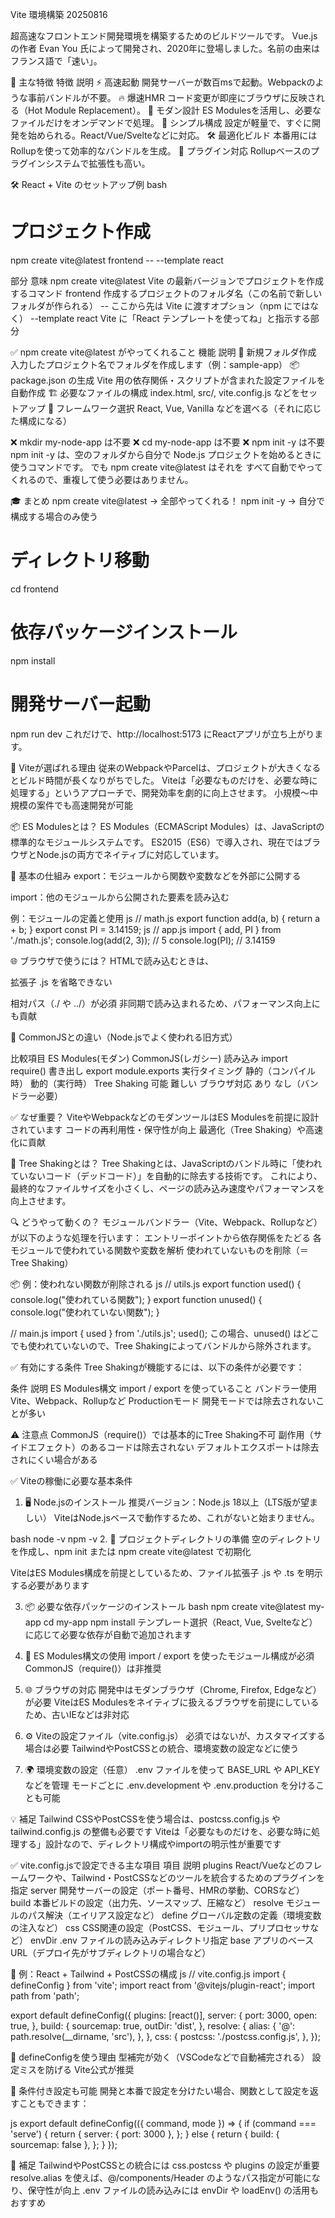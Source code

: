 Vite 環境構築 20250816

超高速なフロントエンド開発環境を構築するためのビルドツールです。
Vue.jsの作者 Evan You 氏によって開発され、2020年に登場しました。名前の由来はフランス語で「速い」。

🔧 主な特徴
特徴	説明
⚡ 高速起動	       開発サーバーが数百msで起動。Webpackのような事前バンドルが不要。
🔥 爆速HMR	        コード変更が即座にブラウザに反映される（Hot Module Replacement）。
🧠 モダン設計	    ES Modulesを活用し、必要なファイルだけをオンデマンドで処理。
🧼 シンプル構成	    設定が軽量で、すぐに開発を始められる。React/Vue/Svelteなどに対応。
🛠️ 最適化ビルド	 本番用にはRollupを使って効率的なバンドルを生成。
🔌 プラグイン対応	 Rollupベースのプラグインシステムで拡張性も高い。

🛠️ React + Vite のセットアップ例
bash
# プロジェクト作成
npm create vite@latest frontend -- --template react

部分	                          意味
npm create vite@latest	    Vite の最新バージョンでプロジェクトを作成するコマンド
frontend	                  作成するプロジェクトのフォルダ名（この名前で新しいフォルダが作られる）
--	                        ここから先は Vite に渡すオプション（npm にではなく）
--template react	          Vite に「React テンプレートを使ってね」と指示する部分

✅ npm create vite@latest がやってくれること
機能	                          説明
📁 新規フォルダ作成	          入力したプロジェクト名でフォルダを作成します（例：sample-app）
📦 package.json の生成	     Vite 用の依存関係・スクリプトが含まれた設定ファイルを自動作成
🏗 必要なファイルの構成	       index.html, src/, vite.config.js などをセットアップ
🧩 フレームワーク選択	        React, Vue, Vanilla などを選べる（それに応じた構成になる）

❌ mkdir my-node-app は不要
❌ cd my-node-app は不要
❌ npm init -y は不要
npm init -y は、空のフォルダから自分で Node.js プロジェクトを始めるときに使うコマンドです。 
でも npm create vite@latest はそれを すべて自動でやってくれるので、重複して使う必要はありません。

🎓 まとめ
npm create vite@latest → 全部やってくれる！
npm init -y → 自分で構成する場合のみ使う

# ディレクトリ移動
cd frontend

# 依存パッケージインストール
npm install

# 開発サーバー起動
npm run dev
これだけで、http://localhost:5173 にReactアプリが立ち上がります。

🧩 Viteが選ばれる理由
従来のWebpackやParcelは、プロジェクトが大きくなるとビルド時間が長くなりがちでした。
Viteは「必要なものだけを、必要な時に処理する」というアプローチで、開発効率を劇的に向上させます。
小規模〜中規模の案件でも高速開発が可能

📦 ES Modulesとは？
ES Modules（ECMAScript Modules）は、JavaScriptの標準的なモジュールシステムです。 
ES2015（ES6）で導入され、現在ではブラウザとNode.jsの両方でネイティブに対応しています。

🔑 基本の仕組み
export：モジュールから関数や変数などを外部に公開する

import：他のモジュールから公開された要素を読み込む

例：モジュールの定義と使用
js
// math.js
export function add(a, b) {
  return a + b;
}
export const PI = 3.14159;
js
// app.js
import { add, PI } from './math.js';
console.log(add(2, 3)); // 5
console.log(PI);        // 3.14159

🌐 ブラウザで使うには？
HTMLで読み込むときは、<script>タグに type="module" を指定します。

html
<script type="module" src="app.js"></script>
拡張子 .js を省略できない

相対パス（./ や ../）が必須
非同期で読み込まれるため、パフォーマンス向上にも貢献

🔄 CommonJSとの違い（Node.jsでよく使われる旧方式）

比較項目	     ES Modules(モダン)	  CommonJS(レガシー)
読み込み	     import	              require()
書き出し	     export	              module.exports
実行タイミング	 静的（コンパイル時）	動的（実行時）
Tree Shaking	可能	              難しい
ブラウザ対応	 あり	               なし（バンドラー必要）

✅ なぜ重要？
ViteやWebpackなどのモダンツールはES Modulesを前提に設計されています
コードの再利用性・保守性が向上
最適化（Tree Shaking）や高速化に貢献

🌳 Tree Shakingとは？
Tree Shakingとは、JavaScriptのバンドル時に「使われていないコード（デッドコード）」を自動的に除去する技術です。 
これにより、最終的なファイルサイズを小さくし、ページの読み込み速度やパフォーマンスを向上させます。

🔍 どうやって動くの？
モジュールバンドラー（Vite、Webpack、Rollupなど）が以下のような処理を行います：
エントリーポイントから依存関係をたどる
各モジュールで使われている関数や変数を解析
使われていないものを削除（＝Tree Shaking）

📦 例：使われない関数が削除される
js
// utils.js
export function used() {
  console.log("使われている関数");
}
export function unused() {
  console.log("使われていない関数");
}

// main.js
import { used } from './utils.js';
used();
この場合、unused() はどこでも使われていないので、Tree Shakingによってバンドルから除外されます。

✅ 有効にする条件
Tree Shakingが機能するには、以下の条件が必要です：

条件	                説明
ES Modules構文	    import / export を使っていること
バンドラー使用	     Vite、Webpack、Rollupなど
Productionモード	開発モードでは除去されないことが多い

⚠️ 注意点
CommonJS（require()）では基本的にTree Shaking不可
副作用（サイドエフェクト）のあるコードは除去されない
デフォルトエクスポートは除去されにくい場合がある


✅ Viteの稼働に必要な基本条件
1. 🖥️ Node.jsのインストール
推奨バージョン：Node.js 18以上（LTS版が望ましい）
ViteはNode.jsベースで動作するため、これがないと始まりません。

bash
node -v
npm -v
2. 📁 プロジェクトディレクトリの準備
空のディレクトリを作成し、npm init または npm create vite@latest で初期化

ViteはES Modules構成を前提としているため、ファイル拡張子 .js や .ts を明示する必要があります

3. 📦 必要な依存パッケージのインストール
bash
npm create vite@latest my-app
cd my-app
npm install
テンプレート選択（React, Vue, Svelteなど）に応じて必要な依存が自動で追加されます

4. 🧠 ES Modules構文の使用
import / export を使ったモジュール構成が必須
CommonJS（require()）は非推奨

5. 🌐 ブラウザの対応
開発中はモダンブラウザ（Chrome, Firefox, Edgeなど）が必要
ViteはES Modulesをネイティブに扱えるブラウザを前提にしているため、古いIEなどは非対応

6. ⚙️ Viteの設定ファイル（vite.config.js）
必須ではないが、カスタマイズする場合は必要
TailwindやPostCSSとの統合、環境変数の設定などに使う

7. 🌍 環境変数の設定（任意）
.env ファイルを使って BASE_URL や API_KEY などを管理
モードごとに .env.development や .env.production を分けることも可能

💡 補足
Tailwind CSSやPostCSSを使う場合は、postcss.config.js や tailwind.config.js の整備も必要です
Viteは「必要なものだけを、必要な時に処理する」設計なので、ディレクトリ構成やimportの明示性が重要です

✅ vite.config.jsで設定できる主な項目
項目	    説明
plugins	React/Vueなどのフレームワークや、Tailwind・PostCSSなどのツールを統合するためのプラグインを指定
server	開発サーバーの設定（ポート番号、HMRの挙動、CORSなど）
build	本番ビルドの設定（出力先、ソースマップ、圧縮など）
resolve	モジュールのパス解決（エイリアス設定など）
define	グローバル定数の定義（環境変数の注入など）
css	    CSS関連の設定（PostCSS、モジュール、プリプロセッサなど）
envDir	.env ファイルの読み込みディレクトリ指定
base	アプリのベースURL（デプロイ先がサブディレクトリの場合など）

🧪 例：React + Tailwind + PostCSSの構成
js
// vite.config.js
import { defineConfig } from 'vite';
import react from '@vitejs/plugin-react';
import path from 'path';

export default defineConfig({
  plugins: [react()],
  server: {
    port: 3000,
    open: true,
  },
  build: {
    sourcemap: true,
    outDir: 'dist',
  },
  resolve: {
    alias: {
      '@': path.resolve(__dirname, 'src'),
    },
  },
  css: {
    postcss: './postcss.config.js',
  },
});

🧠 defineConfigを使う理由
型補完が効く（VSCodeなどで自動補完される）
設定ミスを防げる
Vite公式が推奨

🔄 条件付き設定も可能
開発と本番で設定を分けたい場合、関数として設定を返すこともできます：

js
export default defineConfig(({ command, mode }) => {
  if (command === 'serve') {
    return {
      server: { port: 3000 },
    };
  } else {
    return {
      build: { sourcemap: false },
    };
  }
});

🌱 補足
TailwindやPostCSSとの統合には css.postcss や plugins の設定が重要
resolve.alias を使えば、@/components/Header のようなパス指定が可能になり、保守性が向上
.env ファイルの読み込みには envDir や loadEnv() の活用もおすすめ
